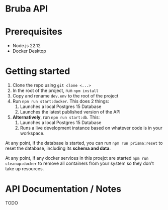 # Bruba API

# Prerequisites

- Node.js 22.12
- Docker Desktop

# Getting started

1. Clone the repo using `git clone <...>`
2. In the root of the project, run `npm install`
3. Copy and rename `dev.env` to the root of the project
4. Run `npm run start:docker`. This does 2 things:
   1. Launches a local Postgres 15 Database
   2. Launches the latest published version of the API
5. **Alternatively**, run `npm run start:db`. This:
   1. Launches a local Postgres 15 Database
   2. Runs a live development instance based on whatever code is in your workspace.

At any point, if the database is started, you can run `npm run prisma:reset` to reset the database, including its **schema and data**.

At any point, if any docker services in this proejct are started `npm run cleanup:docker` to remove all containers from your system so they don't take up resources.

# API Documentation / Notes

TODO